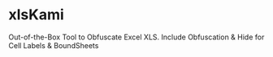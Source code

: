 # xlsKami
Out-of-the-Box Tool to Obfuscate Excel XLS. Include Obfuscation &amp; Hide for Cell Labels &amp; BoundSheets
